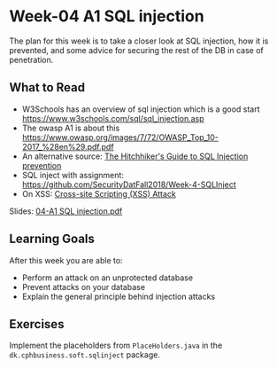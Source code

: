 # Week-04 A1 SQL injection

The plan for this week is to take a closer look at SQL injection,
how it is prevented,
and some advice for securing the rest of the DB in case of penetration.

## What to Read

* W3Schools has an overview of sql injection which is a good start
  https://www.w3schools.com/sql/sql_injection.asp
* The owasp A1 is about this
  https://www.owasp.org/images/7/72/OWASP_Top_10-2017_%28en%29.pdf.pdf
* An alternative source:
  [The Hitchhiker's Guide to SQL Injection   prevention](https://phpdelusions.net/sql_injection)
* SQL inject with assignment: https://github.com/SecurityDatFall2018/Week-4-SQLInject
* On XSS: [Cross-site Scripting (XSS) Attack](https://www.acunetix.com/websitesecurity/cross-site-scripting/)

Slides: [04-A1 SQL injection.pdf](https://github.com/SecurityDatFall2018/Week-1/blob/master/04-A1%20SQL%20injection.pdf)


## Learning Goals

After this week you are able to:
* Perform an attack on an unprotected database
* Prevent attacks on your database
* Explain the general principle behind injection attacks

## Exercises

Implement the placeholders from `PlaceHolders.java`
in the `dk.cphbusiness.soft.sqlinject` package.
